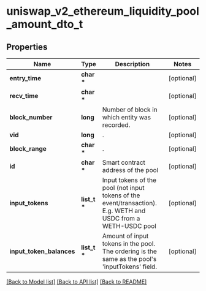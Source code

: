 # uniswap_v2_ethereum_liquidity_pool_amount_dto_t

## Properties
Name | Type | Description | Notes
------------ | ------------- | ------------- | -------------
**entry_time** | **char \*** |  | [optional] 
**recv_time** | **char \*** |  | [optional] 
**block_number** | **long** | Number of block in which entity was recorded. | [optional] 
**vid** | **long** | . | [optional] 
**block_range** | **char \*** | . | [optional] 
**id** | **char \*** | Smart contract address of the pool | [optional] 
**input_tokens** | **list_t \*** | Input tokens of the pool (not input tokens of the event/transaction). E.g. WETH and USDC from a WETH-USDC pool | [optional] 
**input_token_balances** | **list_t \*** | Amount of input tokens in the pool. The ordering is the same as the pool&#39;s &#39;inputTokens&#39; field. | [optional] 

[[Back to Model list]](../README.md#documentation-for-models) [[Back to API list]](../README.md#documentation-for-api-endpoints) [[Back to README]](../README.md)


